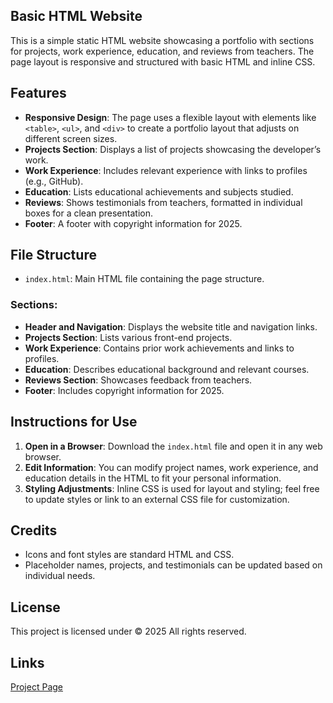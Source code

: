 ## Basic HTML Website

This is a simple static HTML website showcasing a portfolio with sections for projects, work experience, education, and reviews from teachers. The page layout is responsive and structured with basic HTML and inline CSS.

## Features
- **Responsive Design**: The page uses a flexible layout with elements like `<table>`, `<ul>`, and `<div>` to create a portfolio layout that adjusts on different screen sizes.
- **Projects Section**: Displays a list of projects showcasing the developer’s work.
- **Work Experience**: Includes relevant experience with links to profiles (e.g., GitHub).
- **Education**: Lists educational achievements and subjects studied.
- **Reviews**: Shows testimonials from teachers, formatted in individual boxes for a clean presentation.
- **Footer**: A footer with copyright information for 2025.

## File Structure
- `index.html`: Main HTML file containing the page structure.

### Sections:
- **Header and Navigation**: Displays the website title and navigation links.
- **Projects Section**: Lists various front-end projects.
- **Work Experience**: Contains prior work achievements and links to profiles.
- **Education**: Describes educational background and relevant courses.
- **Reviews Section**: Showcases feedback from teachers.
- **Footer**: Includes copyright information for 2025.

## Instructions for Use
1. **Open in a Browser**: Download the `index.html` file and open it in any web browser.
2. **Edit Information**: You can modify project names, work experience, and education details in the HTML to fit your personal information.
3. **Styling Adjustments**: Inline CSS is used for layout and styling; feel free to update styles or link to an external CSS file for customization.

## Credits
- Icons and font styles are standard HTML and CSS.
- Placeholder names, projects, and testimonials can be updated based on individual needs.

## License
This project is licensed under © 2025 All rights reserved.

## Links
[Project Page](https://roadmap.sh/projects/basic-html-website)
